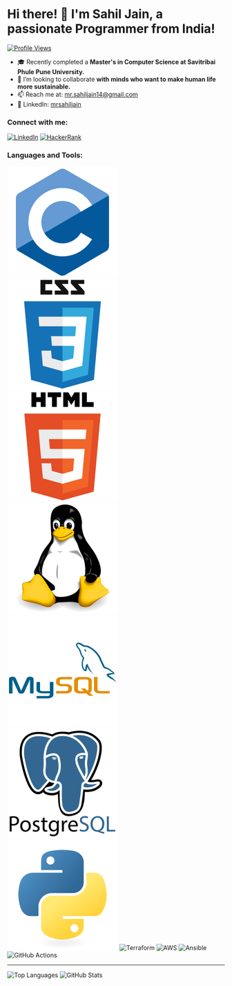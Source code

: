 # Hi there! 👋 I'm Sahil Jain, a passionate Programmer from India!

[![Profile Views](https://komarev.com/ghpvc/?username=im-sahiljain&label=Profile%20views&color=0e75b6&style=flat)](https://github.com/im-sahiljain)

- 🎓 Recently completed a **Master's in Computer Science at Savitribai Phule Pune University.**
- 👯 I’m looking to collaborate **with minds who want to make human life more sustainable.**
- 📫 Reach me at: [mr.sahiljain14@gmail.com](mailto:mr.sahiljain14@gmail.com)
- 💼 LinkedIn: [mrsahiljain](https://www.linkedin.com/in/mrsahiljain/)

### Connect with me:

[![LinkedIn](https://raw.githubusercontent.com/rahuldkjain/github-profile-readme-generator/master/src/images/icons/Social/linked-in-alt.svg)](https://linkedin.com/in/mrsahiljain)
[![HackerRank](https://raw.githubusercontent.com/rahuldkjain/github-profile-readme-generator/master/src/images/icons/Social/hackerrank.svg)](https://www.hackerrank.com/mrsahiljain)

### Languages and Tools:

![C](https://raw.githubusercontent.com/devicons/devicon/master/icons/c/c-original.svg)
![CSS3](https://raw.githubusercontent.com/devicons/devicon/master/icons/css3/css3-original-wordmark.svg)
![HTML5](https://raw.githubusercontent.com/devicons/devicon/master/icons/html5/html5-original-wordmark.svg)
![Linux](https://raw.githubusercontent.com/devicons/devicon/master/icons/linux/linux-original.svg)
![MySQL](https://raw.githubusercontent.com/devicons/devicon/master/icons/mysql/mysql-original-wordmark.svg)
![PostgreSQL](https://raw.githubusercontent.com/devicons/devicon/master/icons/postgresql/postgresql-original-wordmark.svg)
![Python](https://raw.githubusercontent.com/devicons/devicon/master/icons/python/python-original.svg)
![Terraform](https://www.vectorlogo.zone/logos/terraform/terraform-icon.svg)
![AWS](https://www.vectorlogo.zone/logos/amazon_aws/amazon_aws-icon.svg)
![Ansible](https://www.vectorlogo.zone/logos/ansible/ansible-icon.svg)
![GitHub Actions](https://github.githubassets.com/images/modules/site/features/actions-icon-actions.svg)

---

![Top Languages](https://github-readme-stats.vercel.app/api/top-langs?username=im-sahiljain&show_icons=true&locale=en&layout=compact)
![GitHub Stats](https://github-readme-stats.vercel.app/api?username=im-sahiljain&show_icons=true&locale=en)
